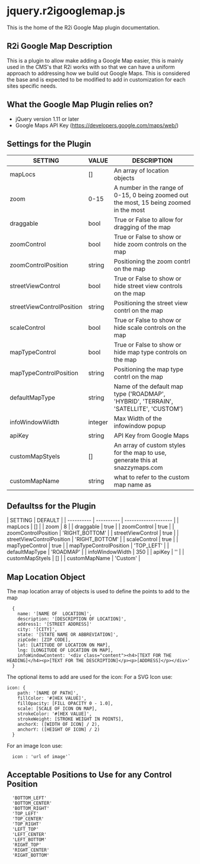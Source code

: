 # jquery.r2igooglemap.js
This is the home of the R2i Google Map plugin documentation.

R2i Google Map Description
--------------------------------------
This is a plugin to allow make adding a Google Map easier, this is mainly used in the CMS's that R2i works with so that we can have a uniform approach to addressing how we build out Google Maps.  This is considered the base and is expected to be modified to add in customization for each sites specific needs.

What the Google Map Plugin relies on?
--------------------------------------
* jQuery version 1.11 or later
* Google Maps API Key (https://developers.google.com/maps/web/) 

Settings for the Plugin
--------------------------------------
| SETTING | VALUE | DESCRIPTION |
| ---------- |  ---------- |  -------------------- | 
| mapLocs | [] | An array of location objects |
| zoom | 0-15 | A number in the range of 0-15, 0 being zoomed out the most, 15 being zoomed in the most |
| draggable | bool | True or False to allow for dragging of the map |
| zoomControl | bool | True or False to show or hide zoom controls on the map |
| zoomControlPosition | string | Positioning the zoom contrl on the map |
| streetViewControl | bool | True or False to show or hide street view controls on the map |
| streetViewControlPosition | string | Positioning the street view contrl on the map |
| scaleControl | bool | True or False to show or hide scale controls on the map |
| mapTypeControl | bool | True or False to show or hide map type controls on the map |
| mapTypeControlPosition | string | Positioning the map type contrl on the map |
| defaultMapType | string | Name of the default map type ('ROADMAP', 'HYBRID', 'TERRAIN', 'SATELLITE', 'CUSTOM') |
| infoWindowWidth | integer | Max Width of the infowindow popup |
| apiKey | string | API Key from Google Maps |
| customMapStyels | [] | An array of custom styles for the map to use, generate this at snazzymaps.com |
| customMapName | string | what to refer to the custom map name as |

Defaultss for the Plugin
--------------------------------------
| SETTING | DEFAULT |
| ---------- |  ---------- |  -------------------- | 
| mapLocs | [] |
| zoom | 8 |
| draggable | true |
| zoomControl | true |
| zoomControlPosition | 'RIGHT_BOTTOM' |
| streetViewControl | true |
| streetViewControlPosition | 'RIGHT_BOTTOM' |
| scaleControl | true |
| mapTypeControl | true |
| mapTypeControlPosition | 'TOP_LEFT' |
| defaultMapType | 'ROADMAP' |
| infoWindowWidth | 350 |
| apiKey | '' |
| customMapStyels | [] |
| customMapName | 'Custom' |

Map Location Object
--------------------------------------
The map location array of objects is used to define the points to add to the map
```
  {
    name: '[NAME OF  LOCATION]',
    description: '[DESCRIPTION OF LOCATION]',
    address1: '[STREET ADDRESS]'
    city: '[CITY]',
    state: '[STATE NAME OR ABBREVIATION]',
    zipCode: [ZIP CODE],
    lat: [LATITUDE OF LOCATION ON MAP],
    lng: [LONGITUDE OF LOCATION ON MAP],
    infoWindowContent: '<div class="content"><h4>[TEXT FOR THE HEADING]</h4><p>[TEXT FOR THE DESCRIPTION]</p><p>[ADDRESS]</p></div>'
  }
```
The optional items to add are used for the icon:
For a SVG Icon use:
```
icon: {
    path: '[NAME OF PATH]',
    fillColor: '#[HEX VALUE]',
    fillOpacity: [FILL OPACITY 0 - 1.0],
    scale: [SCALE OF ICON ON MAP],
    strokeColor: '#[HEX VALUE]',
    strokeWeight: [STROKE WEIGHT IN POINTS],
    anchorX: ([WIDTH OF ICON] / 2), 
    anchorY: ([HEIGHT OF ICON] / 2)
  }
```

For an image Icon use:
```
  icon : 'url of image'`
```

Acceptable Positions to Use for any Control Position
--------------------------------------
```
  'BOTTOM_LEFT'
  'BOTTOM_CENTER'
  'BOTTOM_RIGHT'
  'TOP_LEFT'
  'TOP_CENTER'
  'TOP_RIGHT'
  'LEFT_TOP'
  'LEFT_CENTER'
  'LEFT_BOTTOM'
  'RIGHT_TOP'
  'RIGHT_CENTER'
  'RIGHT_BOTTOM'
```
